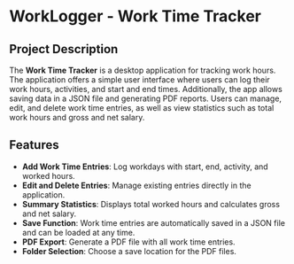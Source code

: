 # WorkLogger - Work Time Tracker

## Project Description

The **Work Time Tracker** is a desktop application for tracking work hours. The application offers a simple user interface where users can log their work hours, activities, and start and end times.
Additionally, the app allows saving data in a JSON file and generating PDF reports.
Users can manage, edit, and delete work time entries, as well as view statistics such as total work hours and gross and net salary.

## Features

- **Add Work Time Entries**: Log workdays with start, end, activity, and worked hours.
- **Edit and Delete Entries**: Manage existing entries directly in the application.
- **Summary Statistics**: Displays total worked hours and calculates gross and net salary.
- **Save Function**: Work time entries are automatically saved in a JSON file and can be loaded at any time.
- **PDF Export**: Generate a PDF file with all work time entries.
- **Folder Selection**: Choose a save location for the PDF files.
